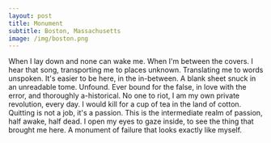 ```yaml
---
layout: post
title: Monument
subtitle: Boston, Massachusetts
image: /img/boston.png
---
```


When I lay down and none can wake me. When I'm between the covers. I hear that song, transporting me to places unknown. Translating me to words unspoken. It's easier to be here, in the in-between. A blank sheet snuck in an unreadable tome. Unfound. Ever bound for the false, in love with the error, and thoroughly a-historical. No one to riot, I am my own private revolution, every day. I would kill for a cup of tea in the land of cotton. Quitting is not a job, it's a passion. This is the intermediate realm of passion, half awake, half dead. I open my eyes to gaze inside, to see the thing that brought me here. A monument of failure that looks exactly like myself.
